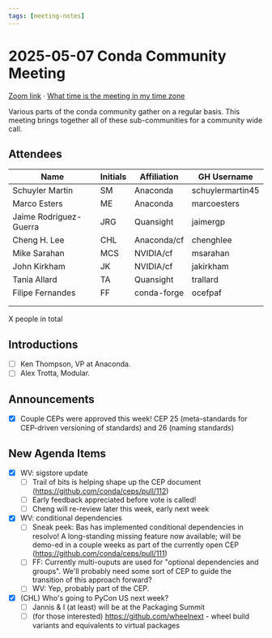 ```yaml
---
tags: [meeting-notes]
---
```

# 2025-05-07 Conda Community Meeting

[Zoom link](https://zoom.us/j/9138593505?pwd=SWh3dE1IK05LV01Qa0FJZ1ZpMzJLZz09) · [What time is the meeting in my time zone](https://dateful.com/convert/utc?t=5pm)

Various parts of the conda community gather on a regular basis. This meeting brings together all of these sub-communities for a community wide call.

## Attendees

| Name                   | Initials | Affiliation  | GH Username      |
| ---------------------- | -------- | ------------ | ---------------- |
| Schuyler Martin        | SM       | Anaconda     | schuylermartin45 |
| Marco Esters           | ME       | Anaconda     | marcoesters      |
| Jaime Rodríguez-Guerra | JRG      | Quansight    | jaimergp         |
| Cheng H. Lee           | CHL      | Anaconda/cf  | chenghlee        |
| Mike Sarahan           | MCS      | NVIDIA/cf    | msarahan         |
| John Kirkham           | JK       | NVIDIA/cf    | jakirkham        |
| Tania Allard           | TA       | Quansight    | trallard         |
| Filipe Fernandes       | FF       | conda-forge  | ocefpaf          |
|                        |          |              |                  |
|                        |          |              |                  |

X people in total

## Introductions

- [ ] Ken Thompson, VP at Anaconda.
- [ ] Alex Trotta, Modular.

## Announcements

- [X] Couple CEPs were approved this week! CEP 25 (meta-standards for CEP-driven versioning of standards) and 26 (naming standards)


## New Agenda Items

- [X] WV: sigstore update
    - [ ] Trail of bits is helping shape up the CEP document (https://github.com/conda/ceps/pull/112)
    - [ ] Early feedback appreciated before vote is called!
    - [ ] Cheng will re-review later this week, early next week
- [X] WV: conditional dependencies
    - [ ] Sneak peek: Bas has implemented conditional dependencies in resolvo! A long-standing missing feature now available; will be demo-ed in a couple weeks as part of the currently open CEP (https://github.com/conda/ceps/pull/111)
    - [ ] FF: Currently multi-ouputs are used for "optional dependencies and groups". We'll probably need some sort of CEP to guide the transition of this approach forward?
    - [ ] WV: Yep, probably part of the CEP.
- [X] (CHL) Who's going to PyCon US next week?
  - [ ] Jannis & I (at least) will be at the Packaging Summit
  - [ ] (for those interested) https://github.com/wheelnext - wheel build variants and equivalents to virtual packages
